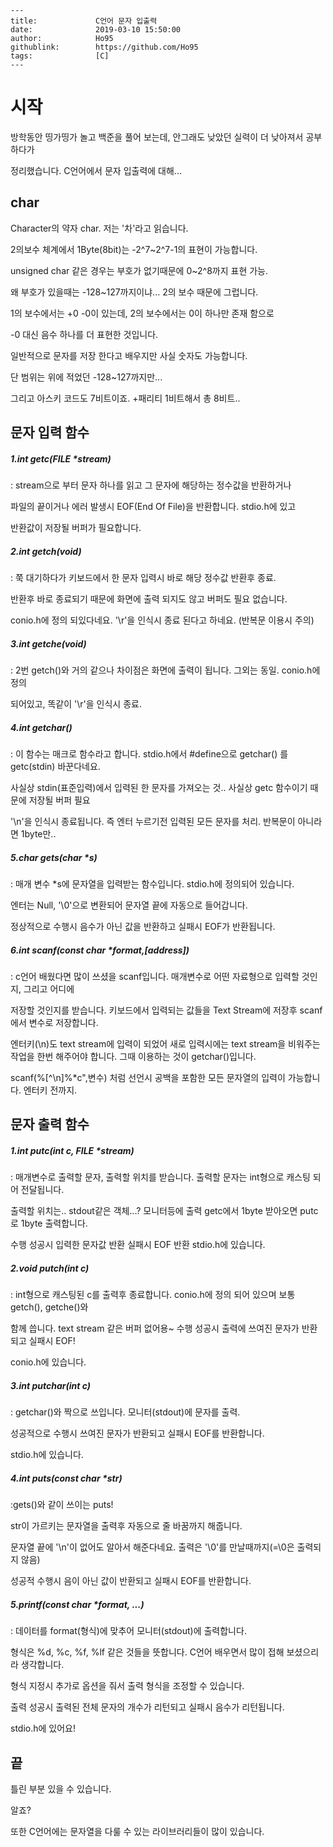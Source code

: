 ```
---
title: 			   C언어 문자 입출력
date:              2019-03-10 15:50:00
author:            Ho95
githublink:        https://github.com/Ho95
tags:			   [C]
---
```

# 시작

방학동안 띵가띵가 놀고 백준을 풀어 보는데, 안그래도 낮았던 실력이 더 낮아져서 공부하다가

정리했습니다. C언어에서 문자 입출력에 대해...



## char

Character의 약자 char. 저는 '차'라고 읽습니다. 

2의보수 체계에서 1Byte(8bit)는 -2^7~2^7-1의 표현이 가능합니다.

unsigned char 같은 경우는 부호가 없기때문에 0~2^8까지 표현 가능.

왜 부호가 있을때는 -128~127까지이냐... 2의 보수 때문에 그럽니다.

1의 보수에서는 +0 -0이 있는데, 2의 보수에서는 0이 하나만 존재 함으로

-0 대신 음수 하나를 더 표현한 것입니다.

일반적으로 문자를 저장 한다고 배우지만 사실 숫자도 가능합니다.

단 범위는 위에 적었던 -128~127까지만...

그리고 아스키 코드도 7비트이죠. +패리티 1비트해서 총 8비트..



## 문자 입력 함수

##### 1.int getc(FILE *stream)

: stream으로 부터 문자 하나를 읽고 그 문자에 해당하는 정수값을 반환하거나

  파일의 끝이거나 에러 발생시 EOF(End Of File)을 반환합니다. stdio.h에 있고

  반환값이 저장될 버퍼가 필요합니다. 

##### 2.int getch(void)

: 쭉 대기하다가 키보드에서 한 문자 입력시 바로 해당 정수값 반환후 종료. 

  반환후 바로 종료되기 때문에 화면에 출력 되지도 않고 버퍼도 필요 없습니다. 

  conio.h에 정의 되있다네요. '\r'을 인식시 종료 된다고 하네요. (반복문 이용시 주의)

##### 3.int getche(void)

: 2번 getch()와 거의 같으나 차이점은 화면에 출력이 됩니다. 그외는 동일. conio.h에 정의

  되어있고, 똑같이 '\r'을 인식시 종료.

##### 4.int getchar()

:  이 함수는 매크로 함수라고 합니다. stdio.h에서 #define으로 getchar() 를 getc(stdin) 바꾼다네요.

   사실상 stdin(표준입력)에서 입력된 한 문자를 가져오는 것.. 사실상 getc 함수이기 때문에 저장될 버퍼 필요

   '\n'을 인식시 종료됩니다. 즉 엔터 누르기전 입력된 모든 문자를 처리. 반복문이 아니라면 1byte만..

##### 5.char gets(char *s)

: 매개 변수 *s에 문자열을 입력받는 함수입니다. stdio.h에 정의되어 있습니다.

  엔터는 Null, '\0'으로 변환되어 문자열 끝에 자동으로 들어갑니다.

  정상적으로 수행시 음수가 아닌 값을 반환하고 실패시 EOF가 반환됩니다.

##### 6.int scanf(const char *format,[address])

: c언어 배웠다면 많이 쓰셨을 scanf입니다. 매개변수로 어떤 자료형으로 입력할 것인지, 그리고 어디에

 저장할 것인지를 받습니다. 키보드에서 입력되는 값들을 Text Stream에 저장후 scanf에서 변수로 저장합니다.

엔터키(\n)도 text stream에 입력이 되었어 새로 입력시에는 text stream을 비워주는 작업을 한번 해주어야 합니다. 그때 이용하는 것이 getchar()입니다.

scanf(%[^\n]%*c",변수) 처럼 선언시 공백을 포함한 모든 문자열의 입력이 가능합니다. 엔터키 전까지.

## 문자 출력 함수

##### 1.int putc(int c, FILE *stream)

:  매개변수로 출력할 문자, 출력할 위치를 받습니다. 출력할 문자는 int형으로 캐스팅 되어 전달됩니다.

   출력할 위치는.. stdout같은 객체...? 모니터등에 출력 getc에서 1byte 받아오면 putc로 1byte 출력합니다.

   수행 성공시 입력한 문자값 반환 실패시 EOF 반환 stdio.h에 있습니다.

##### 2.void putch(int c)

: int형으로 캐스팅된 c를 출력후 종료합니다. conio.h에 정의 되어 있으며 보통 getch(), getche()와

 함께 씁니다. text stream 같은 버퍼 없어용~ 수행 성공시 출력에 쓰여진 문자가 반환되고 실패시 EOF!

 conio.h에 있습니다.

##### 3.int putchar(int c)

: getchar()와 짝으로 쓰입니다.  모니터(stdout)에 문자를 출력.

 성공적으로 수행시 쓰여진 문자가 반환되고 실패시 EOF를 반환합니다.

 stdio.h에 있습니다.

##### 4.int puts(const char *str)

:gets()와 같이 쓰이는 puts!

 str이 가르키는 문자열을 출력후 자동으로 줄 바꿈까지 해줍니다.

 문자열 끝에 '\n'이 없어도 알아서 해준다네요. 출력은 '\0'를 만날때까지(=\0은 출력되지 않음)

 성공적 수행시 음이 아닌 값이 반환되고 실패시 EOF를 반환합니다.

##### 5.printf(const char *format, ...)

: 데이터를 format(형식)에 맞추어 모니터(stdout)에 출력합니다.

  형식은 %d, %c, %f, %lf 같은 것들을 뜻합니다. C언어 배우면서 많이 접해 보셨으리라 생각합니다.

  형식 지정시 추가로 옵션을 줘서 출력 형식을 조정할 수 있습니다. 

  출력 성공시 출력된 전체 문자의 개수가 리턴되고 실패시 음수가 리턴됩니다. 

  stdio.h에 있어요!

## 끝

틀린 부분 있을 수 있습니다.

알죠? 

또한 C언어에는 문자열을 다룰 수 있는 라이브러리들이 많이 있습니다.